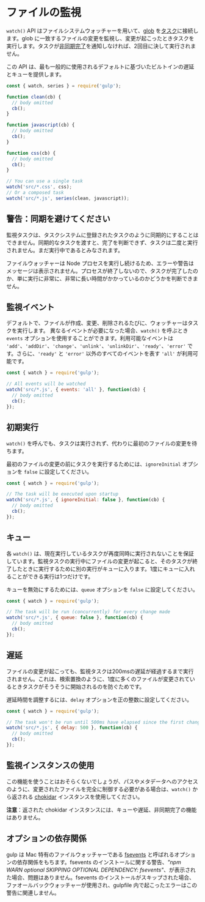 <!-- front-matter
id: watching-files
title: Watching Files
hide_title: true
sidebar_label: Watching Files
-->

# ファイルの監視

`watch()` API はファイルシステムウォッチャーを用いて、[glob][globs-docs] を[タスク][creating-tasks-docs]に接続します。glob に一致するファイルの変更を監視し、変更が起こったときタスクを実行します。タスクが[非同期完了][async-completion-doc]を通知しなければ、2回目に決して実行されません。

この API は、最も一般的に使用されるデフォルトに基づいたビルトインの遅延とキューを提供します。

```js
const { watch, series } = require('gulp');

function clean(cb) {
  // body omitted
  cb();
}

function javascript(cb) {
  // body omitted
  cb();
}

function css(cb) {
  // body omitted
  cb();
}

// You can use a single task
watch('src/*.css', css);
// Or a composed task
watch('src/*.js', series(clean, javascript));
```

## 警告：同期を避けてください

監視タスクは、タスクシステムに登録されたタスクのように同期的にすることはできません。同期的なタスクを渡すと、完了を判断できず、タスクは二度と実行されません。まだ実行中であるとみなされます。

ファイルウォッチャーは Node プロセスを実行し続けるため、エラーや警告はメッセージは表示されません。プロセスが終了しないので、タスクが完了したのか、単に実行に非常に、非常に長い時間がかかっているのかどうかを判断できません。

## 監視イベント

デフォルトで、ファイルが作成、変更、削除されるたびに、ウォッチャーはタスクを実行します。
異なるイベントが必要になった場合、`watch()` を呼ぶとき `events` オプションを使用することができます。利用可能なイベントは `'add'`、`'addDir'`、`'change'`、`'unlink'`、`'unlinkDir'`、`'ready'`、`'error'` です。さらに、`'ready'` と `'error'` 以外のすべてのイベントを表す `'all'` が利用可能です。

```js
const { watch } = require('gulp');

// All events will be watched
watch('src/*.js', { events: 'all' }, function(cb) {
  // body omitted
  cb();
});
```

## 初期実行

`watch()` を呼んでも、タスクは実行されず、代わりに最初のファイルの変更を待ちます。

最初のファイルの変更の前にタスクを実行するためには、`ignoreInitial` オプションを `false` に設定してください。

```js
const { watch } = require('gulp');

// The task will be executed upon startup
watch('src/*.js', { ignoreInitial: false }, function(cb) {
  // body omitted
  cb();
});
```

## キュー

各 `watch()` は、現在実行しているタスクが再度同時に実行されないことを保証しています。監視タスクの実行中にファイルの変更が起こると、そのタスクが終了したときに実行するために別の実行がキューに入ります。1度にキューに入れることができる実行は1つだけです。

キューを無効にするためには、`queue` オプションを `false` に設定してください。

```js
const { watch } = require('gulp');

// The task will be run (concurrently) for every change made
watch('src/*.js', { queue: false }, function(cb) {
  // body omitted
  cb();
});
```

## 遅延

ファイルの変更が起こっても、監視タスクは200msの遅延が経過するまで実行されません。これは、検索置換のように、1度に多くのファイルが変更されているときタスクがそうそうに開始されるのを防ぐためです。

遅延時間を調整するには、`delay` オプションを正の整数に設定してください。

```js
const { watch } = require('gulp');

// The task won't be run until 500ms have elapsed since the first change
watch('src/*.js', { delay: 500 }, function(cb) {
  // body omitted
  cb();
});
```

## 監視インスタンスの使用

この機能を使うことはおそらくないでしょうが、パスやメタデータへのアクセスのように、変更されたファイルを完全に制御する必要がある場合は、`watch()` から返される [chokidar][chokidar-module-package] インスタンスを使用してください。

__注意__：返された chokidar インスタンスには、キューや遅延、非同期完了の機能はありません。

## オプションの依存関係

gulp は Mac 特有のファイルウォッチャーである [fsevents][fsevents-package] と呼ばれるオプションの依存関係をもちます。fsevents のインストールに関する警告、_"npm WARN optional SKIPPING OPTIONAL DEPENDENCY: fsevents"_、が表示された場合、問題はありません。fsevents のインストールがスキップされた場合、ファオールバックウォッチャーが使用され、gulpfile 内で起こったエラーはこの警告に関連しません。

[globs-docs]: ../getting-started/6-explaining-globs.md
[creating-tasks-docs]: ../getting-started/3-creating-tasks.md
[async-completion-doc]: ../getting-started/4-async-completion.md
[chokidar-module-package]: https://www.npmjs.com/package/chokidar
[fsevents-package]: https://www.npmjs.com/package/fsevents
